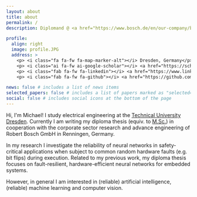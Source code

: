 ```yaml
---
layout: about
title: about
permalink: /
description: Diplomand @ <a href="https://www.bosch.de/en/our-company/bosch-in-germany/renningen/">Bosch, Renningen</a>.

profile:
  align: right
  image: profile.JPG
  address: >
    <p> <i class="fa fa-fw fa-map-marker-alt"></i> Dresden, Germany</p>
    <p> <i class="ai fa-fw ai-google-scholar"></i> <a href="https://scholar.google.com/citations?user=iX4DLO0AAAAJ&hl">Google Scholar</a></p>
    <p> <i class="fab fa-fw fa-linkedin"></i> <a href="https://www.linkedin.com/in/beyer-michael">LinkedIn</a></p>
    <p> <i class="fab fa-fw fa-github"></i> <a href="https://github.com/M-Beyer">GitHub</a></p>

news: false # includes a list of news items
selected_papers: false # includes a list of papers marked as "selected={true}"
social: false # includes social icons at the bottom of the page
---
```


Hi, I'm Michael! I study electrical engineering at the [Technical University Dresden](https://tu-dresden.de/ing/elektrotechnik?set_language=en). Currently I am writing my diploma thesis (equiv. to [M.Sc.](https://en.wikipedia.org/wiki/Thesis#Germany)) in cooperation with the corporate sector research and advance engineering of Robert Bosch GmbH in Renningen, Germany. 

In my research I investigate the reliability of neural networks in safety-critical applications when subject to common random hardware faults (e.g. bit flips) during execution. 
Related to my previous work, my diploma thesis focuses on fault-resilient, hardware-efficient neural networks for embedded systems.

However, in general I am interested in (reliable) artificial intelligence, (reliable) machine learning and computer vision.

